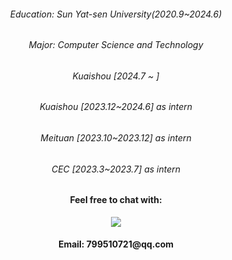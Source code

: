 <div>
  <div align="center">
   <div>
     <h6>Education: Sun Yat-sen University(2020.9~2024.6)</h6>
     <h6>Major: Computer Science and Technology</h6>
     <h6>Kuaishou [2024.7 ~ ]</h6>
     <h6>Kuaishou [2023.12~2024.6] as intern</h6>
     <h6>Meituan [2023.10~2023.12] as intern</h6>
     <h6>CEC [2023.3~2023.7] as intern</h6>
     <h6>
     <p align="center">
      <h4>Feel free to chat with: </h4>
      <a href="https://skillicons.dev">
        <img src="https://skillicons.dev/icons?i=vue,react,vite,nestjs,spring,java,nodejs,ts,docker,mysql,redis,mongodb" />
      </a>
     </p>
     </h6>
    <h4>Email: 799510721@qq.com</h4>
  </div>
</div>
